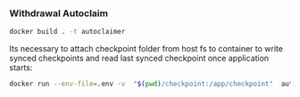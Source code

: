 ### Withdrawal Autoclaim

```sh
docker build . -t autoclaimer 
```

Its necessary to attach checkpoint folder from host fs to container to write synced checkpoints and read last synced checkpoint once application starts:
```sh
docker run --env-file=.env -v  "$(pwd)/checkpoint:/app/checkpoint"  autoclaimer
```
